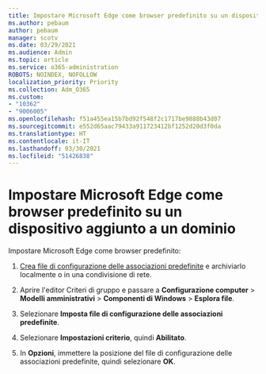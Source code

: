 ```yaml
---
title: Impostare Microsoft Edge come browser predefinito su un dispositivo aggiunto a un dominio
ms.author: pebaum
author: pebaum
manager: scotv
ms.date: 03/29/2021
ms.audience: Admin
ms.topic: article
ms.service: o365-administration
ROBOTS: NOINDEX, NOFOLLOW
localization_priority: Priority
ms.collection: Adm_O365
ms.custom:
- "10362"
- "9006005"
ms.openlocfilehash: f51a455ea15b7bd92f548f2c1717be9888b43d07
ms.sourcegitcommit: e552d65aac79433a911723412bf1252d20d3f0da
ms.translationtype: HT
ms.contentlocale: it-IT
ms.lasthandoff: 03/30/2021
ms.locfileid: "51426838"
---
```

# <a name="set-microsoft-edge-as-the-default-browser-on-a-domain-joined-device"></a>Impostare Microsoft Edge come browser predefinito su un dispositivo aggiunto a un dominio

Impostare Microsoft Edge come browser predefinito: 

1. [Crea file di configurazione delle associazioni predefinite](https://go.microsoft.com/fwlink/?linkid=2132437) e archiviarlo localmente o in una condivisione di rete.

1. Aprire l'editor Criteri di gruppo e passare a **Configurazione computer** > **Modelli amministrativi** > **Componenti di Windows** > **Esplora file**.

1. Selezionare **Imposta file di configurazione delle associazioni predefinite**.

1. Selezionare **Impostazioni criterio**, quindi **Abilitato**.

1. In **Opzioni**, immettere la posizione del file di configurazione delle associazioni predefinite, quindi selezionare **OK**.
